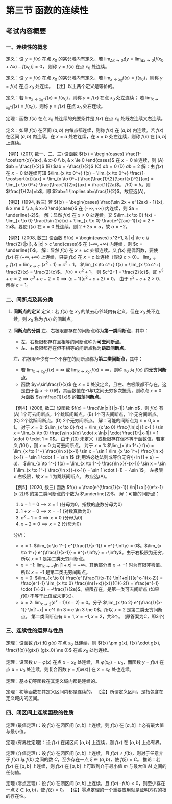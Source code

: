 # 第三节 函数的连续性

## 考试内容概要

### 一、连续性的概念

定义：设 $y=f(x)$ 在点 $x_0$ 的某邻域内有定义，若
$\lim_{\Delta x \to 0} \Delta y = \lim_{\Delta x \to 0} [f(x_0 + \Delta x) - f(x_0)] = 0$，
则称 $y=f(x)$ 在点 $x_0$ 处连续。

定义：设 $y=f(x)$ 在点 $x_0$ 的某邻域内有定义，若 $\lim_{x \to x_0} f(x) = f(x_0)$，则称 $y=f(x)$ 在点 $x_0$ 处连续。
【注】以上两个定义是等价的。

定义：若 $\lim_{x \to x_0^-} f(x) = f(x_0)$，则称 $y=f(x)$ 在点 $x_0$ 处左连续；
若 $\lim_{x \to x_0^+} f(x) = f(x_0)$，则称 $y=f(x)$ 在点 $x_0$ 处右连续。

定理：函数 $f(x)$ 在点 $x_0$ 处连续的充要条件是 $f(x)$ 在点 $x_0$ 处既左连续又右连续。

定义：如果 $f(x)$ 在区间 $(a,b)$ 内每点都连续，则称 $f(x)$ 在 $(a,b)$ 内连续。若 $f(x)$ 在区间 $(a,b)$ 内连续，在 $x=a$ 处右连续，在 $x=b$ 处左连续，则称 $f(x)$ 在 $[a,b]$ 上连续。

【例1】(2017, 数一、二、三) 设函数 $f(x) = \begin{cases} \frac{1-\cos\sqrt{x}}{ax}, & x>0 \\ b, & x \le 0 \end{cases}$ 在 $x=0$ 处连续，则
(A) $ab = \frac{1}{2}$ (B) $ab = -\frac{1}{2}$ (C) $ab=0$ (D) $ab=2$
解：由 $f(x)$ 在 $x=0$ 处连续可知 $\lim_{x \to 0^+} f(x) = \lim_{x \to 0^+} \frac{1-\cos\sqrt{x}}{ax} = \lim_{x \to 0^+} \frac{\frac{1}{2}(\sqrt{x})^2}{ax} = \lim_{x \to 0^+} \frac{\frac{1}{2}x}{ax} = \frac{1}{2a}$。
$f(0)=b$。则 $\frac{1}{2a}=b$，即 $2ab=1 \implies ab=\frac{1}{2}$。故应选(A)。

【例2】(1994, 数三) 若 $f(x) = \begin{cases} \frac{\sin 2x + e^{2ax} - 1}{x}, & x \ne 0 \\ a, & x=0 \end{cases}$ 在 $(-\infty, +\infty)$ 内连续，则 $a = \underline{-2}$。
解：显然 $f(x)$ 在 $x \ne 0$ 处连续。又 $\lim_{x \to 0} f(x) = \lim_{x \to 0} \frac{\sin 2x}{x} + \lim_{x \to 0} \frac{e^{2ax}-1}{x} = 2 + 2a$。要使 $f(x)$ 在 $x=0$ 处连续，则 $2+2a=a$，故 $a=-2$。

【例3】(2008, 数三) 设函数 $f(x) = \begin{cases} x^2+1, & |x| \le c \\ \frac{2}{|x|}, & |x| > c \end{cases}$ 在 $(-\infty, +\infty)$ 内连续，则 $c = \underline{1}$。
解：显然 $f(x)$ 在 $x \ne \pm c$ 处都连续。又 $f(x)$ 是偶函数，要使 $f(x)$ 在 $(-\infty, +\infty)$ 上连续，只要 $f(x)$ 在 $x=c$ 处连续（假设 $c>0$）。
$\lim_{x \to c^-} f(x) = \lim_{x \to c^-} (x^2+1) = c^2+1$。
$\lim_{x \to c^+} f(x) = \lim_{x \to c^+} \frac{2}{x} = \frac{2}{c}$。
$f(c) = c^2+1$。
则 $c^2+1 = \frac{2}{c}$，即 $c^3+c=2 \implies c^3+c-2=0 \implies (c-1)(c^2+c+2)=0$。
由于 $c^2+c+2 > 0$，解得 $c=1$。

### 二、间断点及其分类

1.  **间断点的定义**
    定义：若 $f(x)$ 在 $x_0$ 的某去心邻域内有定义，但在 $x_0$ 处不连续，则 $x_0$ 称为 $f(x)$ 的间断点。

2.  **间断点的分类**
    左、右极限都存在的间断点称为**第一类间断点**，其中：
    * 左、右极限都存在且相等的间断点称为**可去间断点**。
    * 左、右极限都存在但不相等的间断点称为**跳跃间断点**。

    左、右极限至少有一个不存在的间断点称为**第二类间断点**，其中：
    * 若 $\lim_{x \to x_0^+} f(x) = \infty$ 或 $\lim_{x \to x_0^-} f(x) = \infty$，则称 $x_0$ 为 $f(x)$ 的**无穷间断点**。
    * 函数 $y=\sin\frac{1}{x}$ 在 $x=0$ 处没定义，且左、右极限都不存在，这是由于当 $x \to 0$ 时，其函数值在-1与1之间无穷多次振荡，则称点 $x=0$ 为函数 $\sin\frac{1}{x}$ 的**振荡间断点**。

    【例4】(2008, 数二) 设函数 $f(x) = \frac{\ln|x|}{|x-1|} \sin x$，则 $f(x)$ 有
    (A) 1个可去间断点，1个跳跃间断点。(B) 1个可去间断点，1个无穷间断点。
    (C) 2个跳跃间断点。(D) 2个无穷间断点。
    解：可能的间断点为 $x=0, x=1$。
    对于 $x=0$: $\lim_{x \to 0} f(x) = \lim_{x \to 0} \frac{\ln|x|}{|x-1|} \sin x = \lim_{x \to 0} \frac{\sin x}{x} \cdot x \ln|x| \cdot \frac{1}{|x-1|} = 1 \cdot 0 \cdot 1 = 0$。
    由于 $f(0)$ 未定义（或极限存在但不等于函数值，若定义 $f(0)$），则 $x=0$ 为可去间断点。
    对于 $x=1$:
    $\lim_{x \to 1^+} f(x) = \lim_{x \to 1^+} \frac{\ln x}{x-1} \sin x = \sin 1 \lim_{x \to 1^+} \frac{\ln x}{x-1} = \sin 1 \cdot 1 = \sin 1$ (利用洛必达法则或等价无穷小 $\ln(1+u) \sim u$)。
    $\lim_{x \to 1^-} f(x) = \lim_{x \to 1^-} \frac{\ln x}{-(x-1)} \sin x = \sin 1 \lim_{x \to 1^-} \frac{\ln x}{-(x-1)} = \sin 1 \cdot (-1) = -\sin 1$。
    左极限 $\ne$ 右极限，故 $x=1$ 为跳跃间断点。
    故应选(A)。

    【例5】(2020, 数三) 函数 $f(x) = \frac{e^{\frac{1}{x-1}} \ln|1+x|}{(e^x-1)(x-2)}$ 的第二类间断点的个数为 $\underline{2}$。
    解：可能的间断点：
    1. $x-1=0 \implies x=1$ (分母为0，指数的底数分母为0)
    2. $1+x=0 \implies x=-1$ (对数真数为0)
    3. $e^x-1=0 \implies x=0$ (分母为0)
    4. $x-2=0 \implies x=2$ (分母为0)

    分析：
    * $x=1$: $\lim_{x \to 1^-} e^{\frac{1}{x-1}} = e^{-\infty} = 0$。$\lim_{x \to 1^+} e^{\frac{1}{x-1}} = e^{+\infty} = +\infty$。由于右极限为无穷，所以 $x=1$ 是第二类无穷间断点。
    * $x=-1$: $\lim_{x \to -1} \ln|1+x| = -\infty$。其他部分当 $x \to -1$ 时为有限非零值。所以 $x=-1$ 是第二类无穷间断点。
    * $x=0$: $\lim_{x \to 0} \frac{e^{\frac{1}{x-1}} \ln|1+x|}{(e^x-1)(x-2)} = \frac{e^{-1} \lim_{x \to 0} \frac{\ln(1+x)}{x}}{(1)(-2)} = \frac{e^{-1} \cdot 1}{-2} = -\frac{1}{2e}$。极限存在，是第一类可去间断点 (如果 $f(0)$ 不等于此值或未定义)。
    * $x=2$: $\lim_{x \to 2} (e^x-1)(x-2) = 0$。分子 $\lim_{x \to 2} e^{\frac{1}{x-1}} \ln|1+x| = e^1 \ln 3 = e \ln 3 \ne 0$。所以 $x=2$ 是第二类无穷间断点。
    第二类间断点有 $x=1, x=-1, x=2$，共3个。 (原答案为C，即3个)

### 三、连续性的运算与性质

定理：设函数 $f(x)$ 和 $g(x)$ 在点 $x_0$ 处连续，则 $f(x) \pm g(x), f(x) \cdot g(x), \frac{f(x)}{g(x)} (g(x_0) \ne 0)$ 在点 $x_0$ 处也连续。

定理：设函数 $u=\varphi(x)$ 在点 $x=x_0$ 处连续，且 $\varphi(x_0)=u_0$，而函数 $y=f(u)$ 在点 $u=u_0$ 处连续，则复合函数 $y=f[\varphi(x)]$ 在 $x=x_0$ 处也连续。

定理：基本初等函数在其定义域内都是连续的。

定理：初等函数在其定义区间内都是连续的。
【注】所谓定义区间，是指包含在定义域内的区间。

### 四、闭区间上连续函数的性质

定理 (最值定理)：设 $f(x)$ 在闭区间 $[a,b]$ 上连续，则 $f(x)$ 在 $[a,b]$ 上必有最大值与最小值。

定理 (有界性定理)：设 $f(x)$ 在闭区间 $[a,b]$ 上连续，则 $f(x)$ 在 $[a,b]$ 上必有界。

定理 (介值定理)：设 $f(x)$ 在闭区间 $[a,b]$ 上连续，且 $f(a) \ne f(b)$，则对于任意介于 $f(a)$ 与 $f(b)$ 之间的数 $C$，至少存在一点 $\xi \in (a,b)$，使 $f(\xi)=C$。
    推论：若 $f(x)$ 在 $[a,b]$ 上连续，则 $f(x)$ 在 $[a,b]$ 上可取到介于最小值 $m$ 与最大值 $M$ 之间的任何值。

定理 (零点定理)：设 $f(x)$ 在闭区间 $[a,b]$ 上连续，且 $f(a) \cdot f(b) < 0$，则至少存在一点 $\xi \in (a,b)$，使 $f(\xi)=0$。
【注】零点定理的一个重要应用就是证明方程的根的存在性。